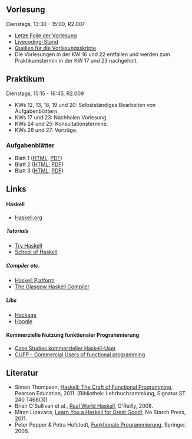 ## Vorlesung

Dienstags, 13:30 - 15:00, R2.007

-   [Letze Folie der Vorlesung](/docs/lectures/fun/html/lastslide.html)
-   [Livecoding-Stand](https://www.dropbox.com/sh/h35lu4f7u26sbth/rvP-_5WS6A)
-   [Quellen für die Vorlesungsskripte](https://github.com/obcode/fun)
-   Die Vorlesungen in der KW 16 und 22 entfallen und werden zum Praktikumstermin in der KW 17 und 23 nachgeholt.

## Praktikum

Dienstags, 15:15 - 16:45, R2.009

-   KWs 12, 13, 18, 19 und 20: Selbstständiges Bearbeiten von Aufgabenblättern.
-   KWs 17 und 23: Nachholen Vorlesung.
-   KWs 24 und 25: Konsultationstermine.
-   KWs 26 und 27: Vorträge.

### Aufgabenblätter

-   Blatt 1
    ([HTML](/docs/lectures/fun/html/Blatt1.html),
    [PDF](/docs/lectures/fun/pdf/Blatt1.pdf))
-   Blatt 2
    ([HTML](/docs/lectures/fun/html/Blatt2.html),
    [PDF](/docs/lectures/fun/pdf/Blatt2.pdf))
-   Blatt 3
    ([HTML](/docs/lectures/fun/html/Blatt3.html),
    [PDF](/docs/lectures/fun/pdf/Blatt3.pdf))

## Links

#### Haskell

-   [Haskell.org](http://haskell.org/)

##### Tutorials

-   [Try Haskell](http://tryhaskell.org/)
-   [School of Haskell](https://haskell.fpcomplete.com/school)

##### Compiler etc.

-   [Haskell Platform](http://www.haskell.org/platform/)
-   [The Glasgow Haskell Compiler](http://www.haskell.org/ghc/)

##### Libs

-   [Hackage](http://hackage.haskell.org/)
-   [Hoogle](http://www.haskell.org/hoogle/)

#### Kommerzielle Nutzung funktionaler Programmierung

-   [Case Studies kommerzieller Haskell-User](http://fpcomplete.com/technology/case-studies/)
-   [CUFP - Commercial Users of functional programming](http://cufp.org/)

## Literatur

-   Simon Thompson, [Haskell: The Craft of Functional Programming](http://www.haskellcraft.com/craft3e/Home.html), Pearson Education, 2011.
    (Bibliothek: Lehrbuchsammlung, Signatur ST 240 T468(3))
-   Brian O'Sullivan et al., [Real World Haskell](http://book.realworldhaskell.org/read/), O'Reilly, 2008.
-   Miran Lipavaca, [Learn You a Haskell for Great Good!](http://learnyouahaskell.com/chapters), No Starch Press, 2011.
-   Peter Pepper & Petra Hofstedt, [Funktionale Programmierung](http://link.springer.com/book/10.1007/3-540-34796-8/page/1), Springer. 2006.

